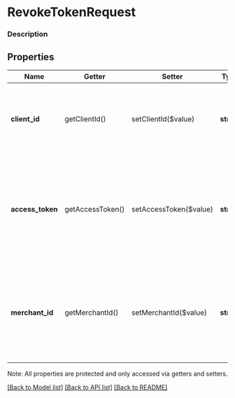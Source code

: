 # RevokeTokenRequest

### Description



## Properties
Name | Getter | Setter | Type | Description | Notes
------------ | ------------- | ------------- | ------------- | ------------- | -------------
**client_id** | getClientId() | setClientId($value) | **string** | The Square issued ID for your application, available from the [application dashboard](https://connect.squareup.com/apps). | [optional] 
**access_token** | getAccessToken() | setAccessToken($value) | **string** | The access token of the merchant whose token you want to revoke. Do not provide a value for merchant_id if you provide this parameter. | [optional] 
**merchant_id** | getMerchantId() | setMerchantId($value) | **string** | The ID of the merchant whose token you want to revoke. Do not provide a value for access_token if you provide this parameter. | [optional] 

Note: All properties are protected and only accessed via getters and setters.

[[Back to Model list]](../../README.md#documentation-for-models) [[Back to API list]](../../README.md#documentation-for-api-endpoints) [[Back to README]](../../README.md)

